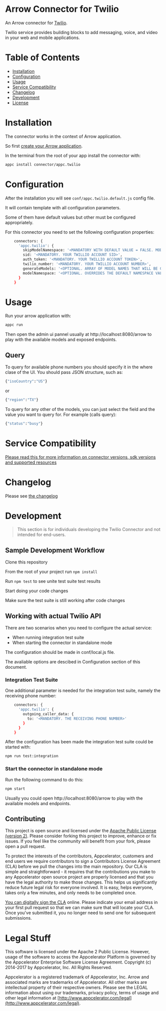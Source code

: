 # Arrow Connector for Twilio

An Arrow connector for [Twilio](https://www.twilio.com).

Twilio service provides building blocks to add messaging, voice, and video in your web and mobile applications.

# Table of Contents

- [Installation](#installation)
- [Configuration](#configuration)
- [Usage](#usage)
- [Service Compatibility](#service-coverage)
- [Changelog](#changelog)
- [Development](#development)
- [License](#license)

# Installation
The connector works in the context of Arrow application.

So first [create your Arrow application](http://docs.appcelerator.com/platform/latest/#!/guide/API_Builder_Getting_Started). 

In the terminal from the root of your app install the connector with:

```sh 
appc install connector/appc.twilio
```

# Configuration
After the installation you will see `conf/appc.twilio.default.js` config file.

It will contain template with all configuration parameters.

Some of them have default values but other must be configured appropriately.

For this connector you need to set the following configuration properties:
```sh
    connectors: {
      'appc.twilio': {
        skipModelNamespace: '<MANDATORY WITH DEFAULT VALUE = FALSE. MODEL WILL BE NAMESPACED WITH THE CONNECTOR NAME>',
        sid: '<MANDATORY. YOUR TWILLIO ACCOUNT SID>',
        auth_token: '<MANDATORY. YOUR TWILLIO ACCOUNT TOKEN>',
        twilio_number: '<MANDATORY. YOUR TWILLIO ACCOUNT NUMBER>',
        generateModels: '<OPTIONAL. ARRAY OF MODEL NAMES THAT WILL BE GENERATED. GENERATES ALL IF SKIPPED.>',
        modelNamespace: '<OPTIONAL. OVERRIDES THE DEFAULT NAMESPACE VALUE WHICH IS SET TO THE NAME OF THE CONNECTOR.>'
      }
    }
```

# Usage
Run your arrow application with:
```sh 
appc run
```

Then open the admin ui pannel usually at http://localhost:8080/arrow to play with the available models and exposed endpoints.

## Query

To query for available phone numbers you should specify it in the where clase of the UI. You should pass JSON structure, such as:

```sh
{"isoCountry":"US"}
```

or

```sh
{"region":"TX"}
```

To query for any other of the models, you can just select the field and the value you want to query for. For example (calls query):

```sh
{"status":"busy"}
```

# Service Compatibility
[Please read this for more information on connector versions, sdk versions and supported resources](./COMPATIBILITY.md)

# Changelog

Please see [the changelog](./CHANGELOG.md)

# Development
> This section is for individuals developing the Twilio Connector and not intended for end-users.

## Sample Development Workflow

Clone this repository

From the root of your project run `npm install`

Run `npm test` to see unite test suite test results

Start doing your code changes

Make sure the test suite is still working after code changes

## Working with actual Twilio API
There are two scenarios when you need to configure the actual service:

* When running integration test suite 
* When starting the connector in standalone mode

The configuration should be made in conf/local.js file. 

The avaliable options are descibed in Configuration section of this document.

### Integration Test Suite

One additional parameter is needed for the integration test suite, namely the receiving phone number:

```sh
    connectors: {
      'appc.twilio': {
        outgoing_caller_data: {
          to: '<MANDATORY. THE RECEIVING PHONE NUMBER>'
        }
      }
    }
```

After the configuration has been made the integration test suite could be started with:

```sh
npm run test:integration
```

### Start the connector in standalone mode 
Run the following command to do this:
```sh
npm start
```

Usually you could open http://localhost:8080/arrow to play with the available models and endpoints.

## Contributing 

This project is open source and licensed under the [Apache Public License (version 2)](http://www.apache.org/licenses/LICENSE-2.0).  Please consider forking this project to improve, enhance or fix issues. If you feel like the community will benefit from your fork, please open a pull request.

To protect the interests of the contributors, Appcelerator, customers and end users we require contributors to sign a Contributors License Agreement (CLA) before we pull the changes into the main repository. Our CLA is simple and straightforward - it requires that the contributions you make to any Appcelerator open source project are properly licensed and that you have the legal authority to make those changes. This helps us significantly reduce future legal risk for everyone involved. It is easy, helps everyone, takes only a few minutes, and only needs to be completed once.

[You can digitally sign the CLA](http://bit.ly/app_cla) online. Please indicate your email address in your first pull request so that we can make sure that will locate your CLA.  Once you've submitted it, you no longer need to send one for subsequent submissions.

# Legal Stuff

This software is licensed under the Apache 2 Public License. However, usage of the software to access the Appcelerator Platform is governed by the Appcelerator Enterprise Software License Agreement. Copyright (c) 2014-2017 by Appcelerator, Inc. All Rights Reserved.

Appcelerator is a registered trademark of Appcelerator, Inc. Arrow and associated marks are trademarks of Appcelerator. All other marks are intellectual property of their respective owners. Please see the LEGAL information about using our trademarks, privacy policy, terms of usage and other legal information at [http://www.appcelerator.com/legal](http://www.appcelerator.com/legal).
